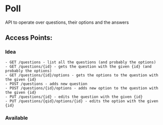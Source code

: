 # Poll

API to operate over questions, their options and the answers

## Access Points:
### Idea
	- GET /questions - list all the questions (and probably the options)
	- GET /questions/{id} - gets the question with the given {id} (and probably the options)
	- GET /questions/{id}/options - gets the options to the question with the given {id} 
	- POST /questions - adds new question
	- POST /questions/{id}/options - adds new option to the question with the given {id} 
	- PUT /questions/{id} - edits the question with the given {id}
	- PUT /questions/{qid}/options/{id} - edits the option with the given {id}
### Available